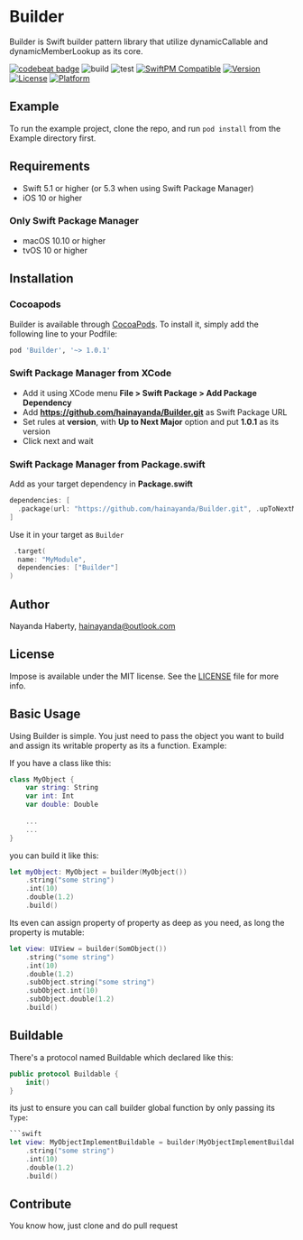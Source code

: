 # Builder

Builder is Swift builder pattern library that utilize dynamicCallable and dynamicMemberLookup as its core.

[![codebeat badge](https://codebeat.co/badges/2aadfe57-5ebc-4c9d-a76a-ac59ebb94b8d)](https://codebeat.co/projects/github-com-hainayanda-builder-main)
![build](https://github.com/hainayanda/Builder/workflows/build/badge.svg)
![test](https://github.com/hainayanda/Builder/workflows/test/badge.svg)
[![SwiftPM Compatible](https://img.shields.io/badge/SwiftPM-Compatible-brightgreen)](https://swift.org/package-manager/)
[![Version](https://img.shields.io/cocoapods/v/Builder.svg?style=flat)](https://cocoapods.org/pods/Builder)
[![License](https://img.shields.io/cocoapods/l/Builder.svg?style=flat)](https://cocoapods.org/pods/Builder)
[![Platform](https://img.shields.io/cocoapods/p/Builder.svg?style=flat)](https://cocoapods.org/pods/Builder)

## Example

To run the example project, clone the repo, and run `pod install` from the Example directory first.

## Requirements

- Swift 5.1 or higher (or 5.3 when using Swift Package Manager)
- iOS 10 or higher

### Only Swift Package Manager

- macOS 10.10 or higher
- tvOS 10 or higher

## Installation

### Cocoapods

Builder is available through [CocoaPods](https://cocoapods.org). To install it, simply add the following line to your Podfile:

```ruby
pod 'Builder', '~> 1.0.1'
```

### Swift Package Manager from XCode

- Add it using XCode menu **File > Swift Package > Add Package Dependency**
- Add **https://github.com/hainayanda/Builder.git** as Swift Package URL
- Set rules at **version**, with **Up to Next Major** option and put **1.0.1** as its version
- Click next and wait

### Swift Package Manager from Package.swift

Add as your target dependency in **Package.swift**

```swift
dependencies: [
  .package(url: "https://github.com/hainayanda/Builder.git", .upToNextMajor(from: "1.0.1"))
]
```

Use it in your target as `Builder`

```swift
 .target(
  name: "MyModule",
  dependencies: ["Builder"]
)
```

## Author

Nayanda Haberty, hainayanda@outlook.com

## License

Impose is available under the MIT license. See the [LICENSE](LICENSE) file for more info.

## Basic Usage

Using Builder is simple. You just need to pass the object you want to build and assign its writable property as its a function. Example:

If you have a class like this:

```swift
class MyObject {
    var string: String
    var int: Int
    var double: Double
    
    ...
    ...
}
```

you can build it like this:

```swift
let myObject: MyObject = builder(MyObject())
    .string("some string")
    .int(10)
    .double(1.2)
    .build()
```

Its even can assign property of property as deep as you need, as long the property is mutable:

```swift
let view: UIView = builder(SomObject())
    .string("some string")
    .int(10)
    .double(1.2)
    .subObject.string("some string")
    .subObject.int(10)
    .subObject.double(1.2)
    .build()
```

## Buildable

There's a protocol named Buildable which declared like this:

```swift
public protocol Buildable {
    init()
}
```

its just to ensure you can call builder global function by only passing its `Type`:

```swift
```swift
let view: MyObjectImplementBuildable = builder(MyObjectImplementBuildable.self)
    .string("some string")
    .int(10)
    .double(1.2)
    .build()
```

## Contribute

You know how, just clone and do pull request
